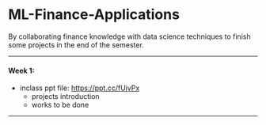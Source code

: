 # ML-Finance-Applications
  By collaborating finance knowledge with data science techniques to finish some projects in the end of the semester. 
  
***
#### Week 1: 
- inclass ppt file: https://ppt.cc/fUjvPx
  - projects introduction
  - works to be done
***
